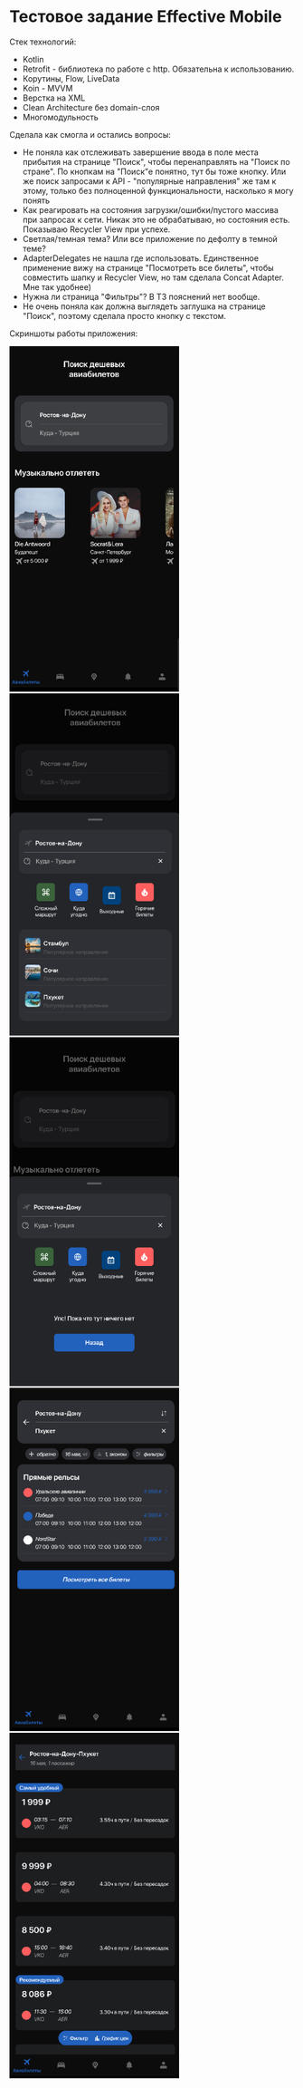 # Тестовое задание Effective Mobile

Стек технологий:
- Kotlin
- Retrofit - библиотека по работе с http. Обязательна к использованию. 
- Корутины, ﻿Flow, LiveData
- Koin
﻿﻿- MVVM
- Верстка на XML
- Clean Architecture без domain-слоя
- Многомодульность

Сделала как смогла и остались вопросы:
- Не поняла как отслеживать завершение ввода в поле места прибытия на странице "Поиск", чтобы перенаправлять на "Поиск по стране". По кнопкам на "Поиск"е понятно, тут бы тоже кнопку. Или же поиск запросами к API - "популярные направления" же там к этому, только без полноценной функциональности, насколько я могу понять
- Как реагировать на состояния загрузки/ошибки/пустого массива при запросах к сети. Никак это не обрабатываю, но состояния есть. Показываю Recycler View при успехе.
- Светлая/темная тема? Или все приложение по дефолту в темной теме?
- ﻿﻿AdapterDelegates не нашла где использовать. Единственное применение вижу на странице "Посмотреть все билеты", чтобы совместить шапку и Recycler View, но там сделала Concat Adapter. Мне так удобнее)
- Нужна ли страница "Фильтры"? В ТЗ пояснений нет вообще.
- Не очень поняла как должна выглядеть заглушка на странице "Поиск", поэтому сделала просто кнопку с текстом.

Скриншоты работы приложения:

<img width="300px" src="https://github.com/wybin4/effective_mobile_test/blob/assets/1.png"/>
<img width="300px" src="https://github.com/wybin4/effective_mobile_test/blob/assets/2.png"/>
<img width="300px" src="https://github.com/wybin4/effective_mobile_test/blob/assets/2_stub.png"/>
<img width="300px" src="https://github.com/wybin4/effective_mobile_test/blob/assets/3.png"/>
<img width="300px" src="https://github.com/wybin4/effective_mobile_test/blob/assets/4.png"/>
